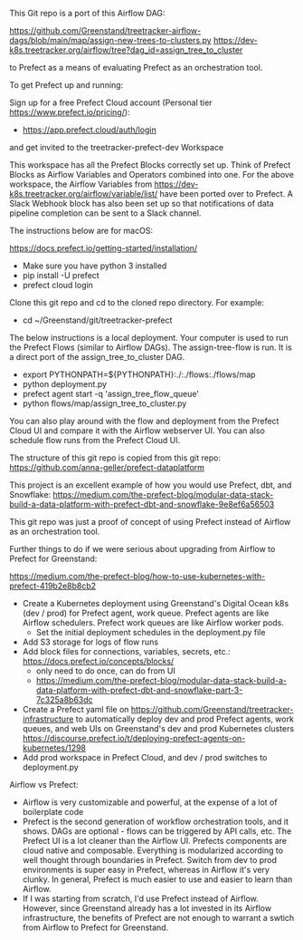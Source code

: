 This Git repo is a port of this Airflow DAG:

https://github.com/Greenstand/treetracker-airflow-dags/blob/main/map/assign-new-trees-to-clusters.py
https://dev-k8s.treetracker.org/airflow/tree?dag_id=assign_tree_to_cluster

to Prefect as a means of evaluating Prefect as an orchestration tool.

To get Prefect up and running:

Sign up for a free Prefect Cloud account (Personal tier https://www.prefect.io/pricing/):

- https://app.prefect.cloud/auth/login

and get invited to the treetracker-prefect-dev Workspace

This workspace has all the Prefect Blocks correctly set up. Think of Prefect Blocks as Airflow Variables and Operators combined into one. For the above workspace, the Airflow Variables from https://dev-k8s.treetracker.org/airflow/variable/list/ have been ported over to Prefect. A Slack Webhook block has also been set up so that notifications of data pipeline completion can be sent to a Slack channel.


The instructions below are for macOS:

https://docs.prefect.io/getting-started/installation/
- Make sure you have python 3 installed
- pip install -U prefect
- prefect cloud login

Clone this git repo and cd to the cloned repo directory. For example:

- cd ~/Greenstand/git/treetracker-prefect

The below instructions is a local deployment. Your computer is used to run the Prefect Flows (similar to Airflow DAGs). The assign-tree-flow is run. It is a direct port of the assign_tree_to_cluster DAG.
- export PYTHONPATH=${PYTHONPATH}:./:./flows:./flows/map
- python deployment.py
- prefect agent start -q 'assign_tree_flow_queue'
- python flows/map/assign_tree_to_cluster.py

You can also play around with the flow and deployment from the Prefect Cloud UI and compare it with the Airflow webserver UI. You can also schedule flow runs from the Prefect Cloud UI.


The structure of this git repo is copied from this git repo: https://github.com/anna-geller/prefect-dataplatform

This project is an excellent example of how you would use Prefect, dbt, and Snowflake: https://medium.com/the-prefect-blog/modular-data-stack-build-a-data-platform-with-prefect-dbt-and-snowflake-9e8ef6a56503

This git repo was just a proof of concept of using Prefect instead of Airflow as an orchestration tool.

Further things to do if we were serious about upgrading from Airflow to Prefect for Greenstand:

https://medium.com/the-prefect-blog/how-to-use-kubernetes-with-prefect-419b2e8b8cb2
- Create a Kubernetes deployment using Greenstand's Digital Ocean k8s (dev / prod) for Prefect agent, work queue. Prefect agents are like Airflow schedulers. Prefect work queues are like Airflow worker pods.
	- Set the initial deployment schedules in the deployment.py file
- Add S3 storage for logs of flow runs
- Add block files for connections, variables, secrets, etc.: https://docs.prefect.io/concepts/blocks/
	- only need to do once, can do from UI
	- https://medium.com/the-prefect-blog/modular-data-stack-build-a-data-platform-with-prefect-dbt-and-snowflake-part-3-7c325a8b63dc
- Create a Prefect yaml file on https://github.com/Greenstand/treetracker-infrastructure to automatically deploy dev and prod Prefect agents, work queues, and web UIs on Greenstand's dev and prod Kubernetes clusters https://discourse.prefect.io/t/deploying-prefect-agents-on-kubernetes/1298
- Add prod workspace in Prefect Cloud, and dev / prod switches to deployment.py

Airflow vs Prefect:
- Airflow is very customizable and powerful, at the expense of a lot of boilerplate code
- Prefect is the second generation of workflow orchestration tools, and it shows. DAGs are optional - flows can be triggered by API calls, etc. The Prefect UI is a lot cleaner than the Airflow UI. Prefects components are cloud native and composable. Everything is modularized according to well thought through boundaries in Prefect. Switch from dev to prod environments is super easy in Prefect, whereas in Airflow it's very clunky. In general, Prefect is much easier to use and easier to learn than Airflow.
- If I was starting from scratch, I'd use Prefect instead of Airflow. However, since Greenstand already has a lot invested in its Airflow infrastructure, the benefits of Prefect are not enough to warrant a swtich from Airflow to Prefect for Greenstand.
